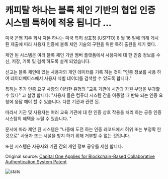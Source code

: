 # 캐피탈 하나는 블록 체인 기반의 협업 인증 시스템 특허에 적용 됩니다 ...

미국 은행 지주 회사 자본 하나는 미국 특허 상표청 (USPTO) 8 월 16 일에 의해 게시 된 제출에 따라 사용자 인증에 블록 체인 기술의 구현을 위한 특허 출원을 제기 했다.

제안 된 시스템은 여러 블록 체인 기반 멤버 플랫폼에서 사용자에 대 한 인증 정보를 수신, 저장, 기록 및 검색 하도록 설계 되었습니다.

신고는 블록 체인에 있는 사용자의 개인 데이터를 기록 하는 것이 "인증 정보를 사용 하 여 데이터베이스에서 사용자 식별 데이터를 검색할 수 있도록 합니다."

특허는 추가 인증 요구 사항의 이러한 유형의 "교육 기관에 시간과 자원 부담을 부과할 수 있다" 고 설명 합니다: "사용자 들은 컴퓨터 시스템 간을 이동할 때 반복 되는 인증 요청에 응답 해야 할 수 있습니다. 다른 기관과 관련 된.

따라서 기관 및 사용자는 여러 교육 기관에 대 한 인증 상호 작용을 처리 하는 공동 인증 시스템의 혜택을 누릴 수 있습니다. "

문서에 따라 제안 된 시스템은 "나중에 도전 하는 인증 레코드에서 허위 또는 부정확 한 것으로" 사용자 또는 시설을 방지 하기 위해 거부할 수 없는 것입니다.

또한 시스템은 사용자와 기관 간의 개인 정보 공유를 제한 합니다.

Original source: [Capital One Applies for Blockchain-Based Collaborative Authentication System Patent](https://cointelegraph.com/news/capital-one-applies-for-blockchain-based-collaborative-authentication-system-patent)

![stats](https://c.statcounter.com/11760860/0/a89fa40b/1/ "stats")